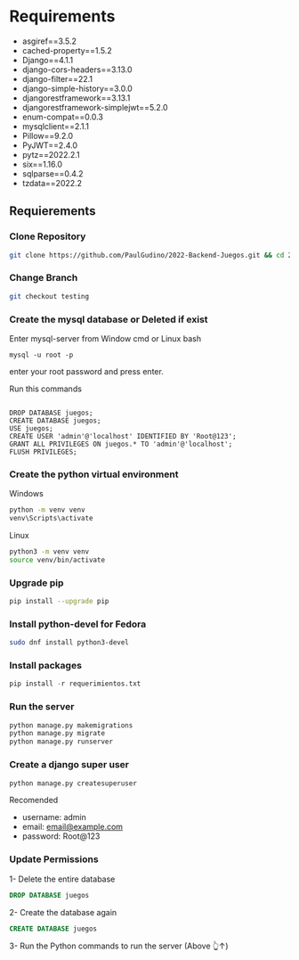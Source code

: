 # Requirements

* asgiref==3.5.2
* cached-property==1.5.2
* Django==4.1.1
* django-cors-headers==3.13.0
* django-filter==22.1
* django-simple-history==3.0.0
* djangorestframework==3.13.1
* djangorestframework-simplejwt==5.2.0
* enum-compat==0.0.3
* mysqlclient==2.1.1
* Pillow==9.2.0
* PyJWT==2.4.0
* pytz==2022.2.1
* six==1.16.0
* sqlparse==0.4.2
* tzdata==2022.2

## Requierements

### Clone Repository

```bash
git clone https://github.com/PaulGudino/2022-Backend-Juegos.git && cd 2022-Backend-Juegos
```

### Change Branch

```bash
git checkout testing
```

### Create the mysql database or Deleted if exist

Enter mysql-server from Window cmd or Linux bash

```
mysql -u root -p
```

enter your root password and press enter.

Run this commands

```mysql

DROP DATABASE juegos;
CREATE DATABASE juegos;
USE juegos;
CREATE USER 'admin'@'localhost' IDENTIFIED BY 'Root@123';
GRANT ALL PRIVILEGES ON juegos.* TO 'admin'@'localhost';
FLUSH PRIVILEGES;

```

### Create the python virtual environment

Windows

```cmd
python -m venv venv
venv\Scripts\activate
```

Linux

```bash
python3 -m venv venv
source venv/bin/activate
```

### Upgrade pip
```bash
pip install --upgrade pip
```

### Install python-devel for Fedora
```bash
sudo dnf install python3-devel
```


### Install packages
```python
pip install -r requerimientos.txt
```

### Run the server

```python
python manage.py makemigrations
python manage.py migrate
python manage.py runserver
```

### Create a django super user

```python
python manage.py createsuperuser
```
Recomended
- username: admin
- email: email@example.com
- password: Root@123

### Update Permissions

1- Delete the entire database
```sql
DROP DATABASE juegos
```

2- Create the database again
```sql
CREATE DATABASE juegos
```

3- Run the Python commands to run the server (Above 👆↑)
